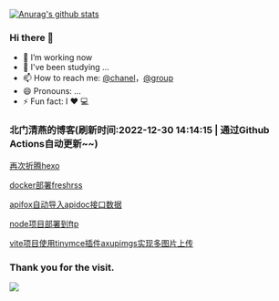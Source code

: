 [![Anurag's github stats](https://github-readme-stats.vercel.app/api?username=bmqy)](https://github.com/anuraghazra/github-readme-stats)
### Hi there 👋
- 🔭 I’m working now
- 🌱 I've been studying ...
- 📫 How to reach me: [@chanel](https://t.me/tcbmqy)，[@group](https://t.me/tgbmqy)
- 😄 Pronouns: ...
- ⚡ Fun fact:  I ❤️ 💻

<!--START_SECTION:bmqy-->

### 北门清燕的博客(刷新时间:2022-12-30 14:14:15 | 通过Github Actions自动更新~~)

[再次折腾hexo](https://www.bmqy.net/2649.html)

[docker部署freshrss](https://www.bmqy.net/2648.html)

[apifox自动导入apidoc接口数据](https://www.bmqy.net/2645.html)

[node项目部署到ftp](https://www.bmqy.net/2640.html)

[vite项目使用tinymce插件axupimgs实现多图片上传](https://www.bmqy.net/2642.html)

<!--END_SECTION:bmqy-->

### Thank you for the visit.
![](http://profile-counter.glitch.me/bmqy/count.svg)
